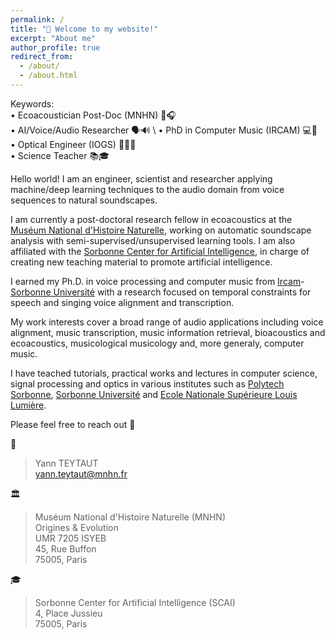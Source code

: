 ```yaml
---
permalink: /
title: "👋 Welcome to my website!"
excerpt: "About me"
author_profile: true
redirect_from: 
  - /about/
  - /about.html
---
```


Keywords: \
• Ecoacoustician Post-Doc (MNHN) 🌿🎧  \
• AI/Voice/Audio Researcher 🗣️🔊  \ 
• PhD in Computer Music (IRCAM) 💻🎵  \
• Optical Engineer (IOGS) 👨‍💻🔭  \
• Science Teacher 📚🎓 

Hello world! I am an engineer, scientist and researcher applying machine/deep learning techniques to the audio domain from voice sequences to natural soundscapes. 

I am currently a post-doctoral research fellow in ecoacoustics at the [Muséum National d'Histoire Naturelle](https://www.mnhn.fr/), working on automatic soundscape analysis with semi-supervised/unsupervised learning tools. I am also affiliated with the [Sorbonne Center for Artificial Intelligence](https://scai.sorbonne-universite.fr/), in charge of creating new teaching material to promote artificial intelligence.  

I earned my Ph.D. in voice processing and computer music from [Ircam](https://www.ircam.fr/)-[Sorbonne Université](https://www.sorbonne-universite.fr/)  with a research focused on temporal constraints for speech and singing voice alignment and transcription.

My work interests cover a broad range of audio applications including voice alignment, music transcription, music information retrieval, bioacoustics and ecoacoustics, musicological musicology and, more generaly, computer music.

I have teached tutorials, practical works and lectures in computer science, signal processing and optics in various institutes such as [Polytech Sorbonne](https://www.polytech.sorbonne-universite.fr/), [Sorbonne Université](https://www.sorbonne-universite.fr/) and [Ecole Nationale Supérieure Louis Lumière](https://www.ens-louis-lumiere.fr/formations/formation-initiale/master-photographie/).

Please feel free to reach out 🙂 

📧 
> Yann TEYTAUT  
> yann.teytaut@mnhn.fr  

🏛️ 
> Muséum National d'Histoire Naturelle (MNHN) \
> Origines & Evolution \
> UMR 7205 ISYEB \
> 45, Rue Buffon \
> 75005, Paris

🎓 
> Sorbonne Center for Artificial Intelligence (SCAI) \
> 4, Place Jussieu \
> 75005, Paris  
